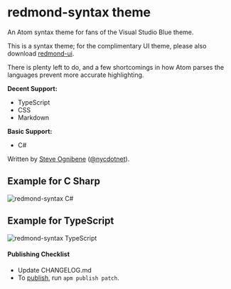 # redmond-syntax theme

An Atom syntax theme for fans of the Visual Studio Blue theme.

This is a syntax theme; for the complimentary UI theme, please also download [redmond-ui](https://atom.io/themes/redmond-ui).

There is plenty left to do, and a few shortcomings in how Atom parses the languages prevent more accurate highlighting.

**Decent Support:**
  * TypeScript
  * CSS
  * Markdown

**Basic Support:**
  * C#

Written by [Steve Ognibene](http://www.legendaryapps.com/) ([@nycdotnet](https://twitter.com/nycdotnet)).

## Example for C Sharp
![redmond-syntax C#](https://cloud.githubusercontent.com/assets/3755379/8398216/0fdbefee-1db4-11e5-9f05-8da4e7fa60b5.PNG)

## Example for TypeScript
![redmond-syntax TypeScript](https://cloud.githubusercontent.com/assets/3755379/8398217/11619878-1db4-11e5-84cf-9a75c392ef2b.PNG)

#### Publishing Checklist
  * Update CHANGELOG.md
  * To [publish](https://atom.io/docs/v0.186.0/publishing-a-package), run `apm publish patch`.
